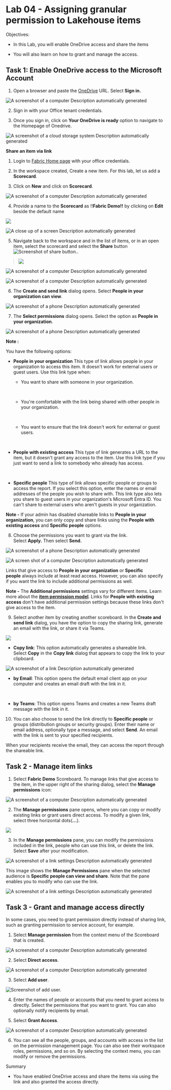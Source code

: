 # Lab 04 - Assigning granular permission to Lakehouse items

Objectives:

- In this Lab, you will enable OneDrive access and share the items

- You will also learn on how to grant and manage the access.

## Task 1: Enable OneDrive access to the Microsoft Account

1.  Open a browser and paste the
    [OneDrive](https://www.microsoft.com/en-in/microsoft-365/onedrive/online-cloud-storage)
    URL. Select **Sign in.**

![A screenshot of a computer Description automatically
generated](./media/image1.png)

2.  Sign in with your Office tenant credentials.

3.  Once you sign in, click on **Your OneDrive is ready** option to
    navigate to the Homepage of Onedrive.

![A screenshot of a cloud storage system Description automatically
generated](./media/image2.png)

**Share an item via link**

1.  Login to [Fabric Home page](https://app.fabric.microsoft.com/) with
    your office credentials.

2.  In the workspace created, Create a new item. For this lab, let us
    add a **Scorecard**.

3.  Click on **New** and click on **Scorecard**.

![A screenshot of a computer Description automatically
generated](./media/image3.png)

4.  Provide a name to the **Scorecard** as !!**Fabric Demo!!** by
    clicking on **Edit** beside the default name

![](./media/image4.png)

![A close up of a screen Description automatically
generated](./media/image5.png)

5.  Navigate back to the workspace and in the list of items, or in an
    open item, select the scorecard and select
    the **Share** button ![Screenshot of share
    button.](./media/image6.png).

> ![](./media/image7.png)

![A screenshot of a computer Description automatically
generated](./media/image8.png)

![A screenshot of a computer Description automatically
generated](./media/image9.png)

6.  The **Create and send link** dialog opens. Select **People in your
    organization can view**.

![A screenshot of a phone Description automatically
generated](./media/image10.png)

7.  The **Select permissions** dialog opens. Select the option as
    **People in your organization**.

![A screenshot of a phone Description automatically
generated](./media/image11.png)

**Note :**

You have the following options:

- **People in your organization** This type of link allows people in
  your organization to access this item. It doesn't work for external
  users or guest users. Use this link type when:

  - You want to share with someone in your organization.

  &nbsp;

  - You're comfortable with the link being shared with other people in
    your organization.

  &nbsp;

  - You want to ensure that the link doesn't work for external or guest
    users.

&nbsp;

- **People with existing access** This type of link generates a URL to
  the item, but it doesn't grant any access to the item. Use this link
  type if you just want to send a link to somebody who already has
  access.

&nbsp;

- **Specific people** This type of link allows specific people or groups
  to access the report. If you select this option, enter the names or
  email addresses of the people you wish to share with. This link type
  also lets you share to guest users in your organization's Microsoft
  Entra ID. You can't share to external users who aren't guests in your
  organization.

**Note -** If your admin has disabled shareable links to **People in
your organization**, you can only copy and share links using
the **People with existing access** and **Specific people** options.

8.  Choose the permissions you want to grant via the link.  
    Select **Apply.** Then select **Send.**

![A screenshot of a phone Description automatically
generated](./media/image12.png)

![A screen shot of a computer Description automatically
generated](./media/image13.png)

Links that give access to **People in your organization** or **Specific
people** always include at least read access. However, you can also
specify if you want the link to include additional permissions as well.

**Note -** The **Additional permissions** settings vary for different
items. Learn more about the [**item permission
model**](https://learn.microsoft.com/en-us/fabric/get-started/share-items#item-permission-model).
Links for **People with existing access** don't have additional
permission settings because these links don't give access to the item.

9.  Select another item by creating another scoreboard. In the **Create
    and send link** dialog, you have the option to copy the sharing
    link, generate an email with the link, or share it via Teams.

![](./media/image14.png)

- **Copy link**: This option automatically generates a shareable link.
  Select **Copy** in the **Copy link** dialog that appears to copy the
  link to your clipboard.

![A screenshot of a link Description automatically
generated](./media/image15.png)

- **by Email**: This option opens the default email client app on your
  computer and creates an email draft with the link in it.

&nbsp;

- **by Teams**: This option opens Teams and creates a new Teams draft
  message with the link in it.

10. You can also choose to send the link directly to **Specific
    people** or groups (distribution groups or security groups). Enter
    their name or email address, optionally type a message, and
    select **Send**. An email with the link is sent to your specified
    recipients.

When your recipients receive the email, they can access the report
through the shareable link.

## Task 2 - Manage item links

1.  Select **Fabric Demo** Scoreboard. To manage links that give access
    to the item, in the upper right of the sharing dialog, select
    the **Manage permissions** icon:

![A screenshot of a computer Description automatically
generated](./media/image16.png)

2.  The **Manage permissions** pane opens, where you can copy or modify
    existing links or grant users direct access. To modify a given link,
    select three horizontal dots(**…**).

![](./media/image17.png)

3.  In the **Manage permissions** pane, you can modify the permissions
    included in the link, people who can use this link, or delete the
    link. Select **Save** after your modification.

![A screenshot of a link settings Description automatically
generated](./media/image18.png)

This image shows the **Manage Permissions** pane when the selected
audience is **Specific people can view and share**. Note that the pane
enables you to modify who can use the link.

![A screenshot of a link settings Description automatically
generated](./media/image19.png)

## Task 3 - Grant and manage access directly

In some cases, you need to grant permission directly instead of sharing
link, such as granting permission to service account, for example.

1.  Select **Manage permission** from the context menu of the Scoreboard
    that is created.

![A screenshot of a computer Description automatically
generated](./media/image20.png)

2.  Select **Direct access**.

![A screenshot of a computer Description automatically
generated](./media/image21.png)

3.  Select **Add user**.

![Screenshot of add user.](./media/image22.png)

4.  Enter the names of people or accounts that you need to grant access
    to directly. Select the permissions that you want to grant. You can
    also optionally notify recipients by email.

5.  Select **Grant Access**.

![A screenshot of a computer Description automatically
generated](./media/image23.png)

6.  You can see all the people, groups, and accounts with access in the
    list on the permission management page. You can also see their
    workspace roles, permissions, and so on. By selecting the context
    menu, you can modify or remove the permissions.

Summary

- You have enabled OneDrive access and share the items via using the
  link and also granted the access directly.
